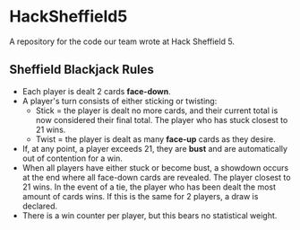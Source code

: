 # HackSheffield5
A repository for the code our team wrote at Hack Sheffield 5.

## Sheffield Blackjack Rules
- Each player is dealt 2 cards **face-down**.
- A player's turn consists of either sticking or twisting:
	- Stick = the player is dealt no more cards, and their current total is now considered their final total. The player who has stuck closest to 21 wins.
	- Twist = the player is dealt as many **face-up** cards as they desire.
- If, at any point, a player exceeds 21, they are **bust** and are automatically out of contention for a win.
- When all players have either stuck or become bust, a showdown occurs at the end where all face-down cards are revealed. The player closest to 21 wins. In the event of a tie, the player who has been dealt the most amount of cards wins. If this is the same for 2 players, a draw is declared.
- There is a win counter per player, but this bears no statistical weight.
